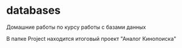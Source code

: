 # databases
Домашние работы по курсу работы с базами данных

В папке Project находится итоговый проект "Аналог Кинопоиска"
